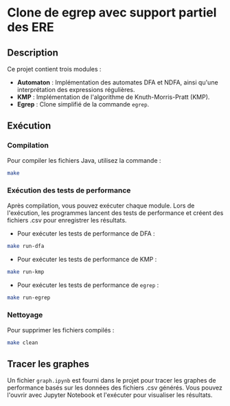# Clone de egrep avec support partiel des ERE

## Description
Ce projet contient trois modules :
- **Automaton** : Implémentation des automates DFA et NDFA, ainsi qu'une interprétation des expressions régulières.
- **KMP** : Implémentation de l'algorithme de Knuth-Morris-Pratt (KMP).
- **Egrep** : Clone simplifié de la commande `egrep`.

## Exécution

### Compilation
Pour compiler les fichiers Java, utilisez la commande :
```bash
make
```

### Exécution des tests de performance
Après compilation, vous pouvez exécuter chaque module. Lors de l'exécution, les programmes lancent des tests de performance et créent des fichiers .csv pour enregistrer les résultats.

- Pour exécuter les tests de performance de DFA :
```bash
make run-dfa
```
- Pour exécuter les tests de performance de KMP :
```bash
make run-kmp
```
- Pour exécuter les tests de performance de `egrep` :
```bash
make run-egrep
```

### Nettoyage
Pour supprimer les fichiers compilés :
```bash
make clean
```

## Tracer les graphes
Un fichier `graph.ipynb` est fourni dans le projet pour tracer les graphes de performance basés sur les données des fichiers .csv générés. Vous pouvez l'ouvrir avec Jupyter Notebook et l'exécuter pour visualiser les résultats.